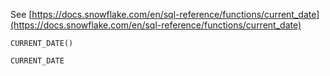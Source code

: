 See [https://docs.snowflake.com/en/sql-reference/functions/current_date](https://docs.snowflake.com/en/sql-reference/functions/current_date)
```
CURRENT_DATE()

CURRENT_DATE
```
